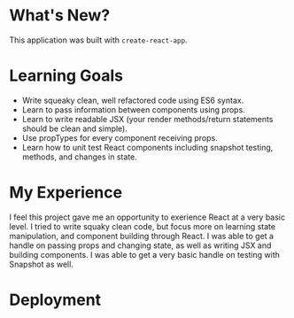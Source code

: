 # What's New?

This application was built with `create-react-app`. 


# Learning Goals

- Write squeaky clean, well refactored code using ES6 syntax.
- Learn to pass information between components using props.
- Learn to write readable JSX (your render methods/return statements should be clean and simple).
- Use propTypes for every component receiving props.
- Learn how to unit test React components including snapshot testing, methods, and changes in state.


# My Experience

I feel this project gave me an opportunity to exerience React at a very basic level. I tried to write 
squaky clean code, but focus more on learning state manipulation, and component building through React.
I was able to get a handle on passing props and changing state, as well as writing JSX and building 
components. I was able to get a very basic handle on testing with Snapshot as well. 

# Deployment
